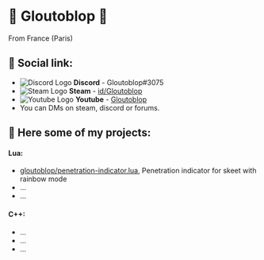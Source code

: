 # 👑 Gloutoblop 👑

From France (Paris)

## 🚀 Social link:
- ![Discord Logo](https://i.imgur.com/002xgns.png) __Discord__ - Gloutoblop#3075
- ![Steam Logo](https://i.imgur.com/RAjZrQb.png) __Steam__ - [id/Gloutoblop](https://steamcommunity.com/id/Gloutoblop)
- ![Youtube Logo](https://www.youtube.com/s/desktop/d5bd6dd9/img/favicon.ico) __Youtube__ - [Gloutoblop](https://www.youtube.com/c/gloutoblop7)
- You can DMs on steam, discord or forums.

## 🌈 Here some of my projects:

#### Lua:
- [gloutoblop/penetration-indicator.lua](https://github.com/Gloutoblop/Penetration-indicator/blob/main/penetration_indicator.lua), Penetration indicator for skeet with rainbow mode
- ...
- ...

#### C++:
- ...
- ...
- ...
